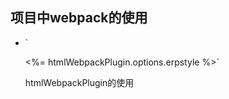 ## 项目中webpack的使用

- `<script src="<%= htmlWebpackPlugin.options.erphost %>"></script>
    <script src="<%= htmlWebpackPlugin.options.lookup %>"></script>
    <%= htmlWebpackPlugin.options.erpstyle %>`

  htmlWebpackPlugin的使用
  
  
  
  
  
  